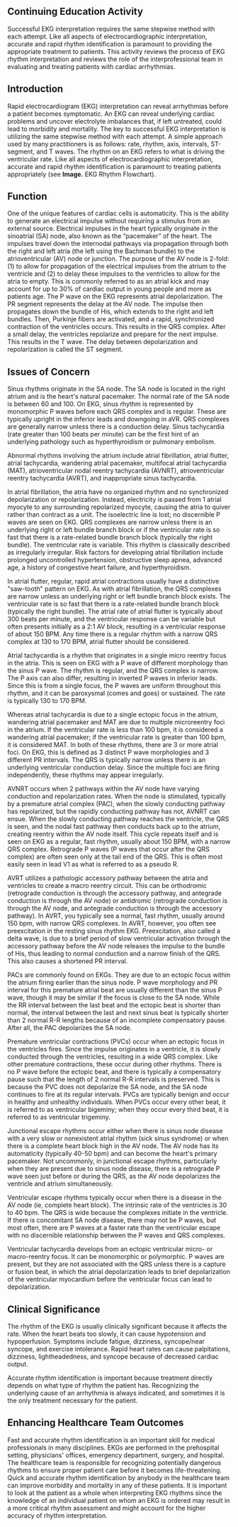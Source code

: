 ## Continuing Education Activity

Successful EKG interpretation requires the same stepwise method with each attempt. Like all aspects of electrocardiographic interpretation, accurate and rapid rhythm identification is paramount to providing the appropriate treatment to patients. This activity reviews the process of EKG rhythm interpretation and reviews the role of the interprofessional team in evaluating and treating patients with cardiac arrhythmias.

## Introduction

Rapid electrocardiogram (EKG) interpretation can reveal arrhythmias before a patient becomes symptomatic. An EKG can reveal underlying cardiac problems and uncover electrolyte imbalances that, if left untreated, could lead to morbidity and mortality. The key to successful EKG interpretation is utilizing the same stepwise method with each attempt. A simple approach used by many practitioners is as follows: rate, rhythm, axis, intervals, ST-segment, and T waves. The rhythm on an EKG refers to what is driving the ventricular rate. Like all aspects of electrocardiographic interpretation, accurate and rapid rhythm identification is paramount to treating patients appropriately (see **Image.** EKG Rhythm Flowchart).

## Function

One of the unique features of cardiac cells is automaticity. This is the ability to generate an electrical impulse without requiring a stimulus from an external source. Electrical impulses in the heart typically originate in the sinoatrial (SA) node, also known as the “pacemaker” of the heart. The impulses travel down the internodal pathways via propagation through both the right and left atria (the left using the Bachman bundle) to the atrioventricular (AV) node or junction. The purpose of the AV node is 2-fold: (1) to allow for propagation of the electrical impulses from the atrium to the ventricle and (2) to delay these impulses to the ventricles to allow for the atria to empty. This is commonly referred to as an atrial kick and may account for up to 30% of cardiac output in young people and more as patients age. The P wave on the EKG represents atrial depolarization. The PR segment represents the delay at the AV node. The impulse then propagates down the bundle of His, which extends to the right and left bundles. Then, Purkinje fibers are activated, and a rapid, synchronized contraction of the ventricles occurs. This results in the QRS complex. After a small delay, the ventricles repolarize and prepare for the next impulse. This results in the T wave. The delay between depolarization and repolarization is called the ST segment.

## Issues of Concern

Sinus rhythms originate in the SA node. The SA node is located in the right atrium and is the heart's natural pacemaker. The normal rate of the SA node is between 60 and 100. On EKG, sinus rhythm is represented by monomorphic P waves before each QRS complex and is regular. These are typically upright in the inferior leads and downgoing in aVR. QRS complexes are generally narrow unless there is a conduction delay. Sinus tachycardia (rate greater than 100 beats per minute) can be the first hint of an underlying pathology such as hyperthyroidism or pulmonary embolism.

Abnormal rhythms involving the atrium include atrial fibrillation, atrial flutter, atrial tachycardia, wandering atrial pacemaker, multifocal atrial tachycardia (MAT), atrioventricular nodal reentry tachycardia (AVNRT), atrioventricular reentry tachycardia (AVRT), and inappropriate sinus tachycardia.

In atrial fibrillation, the atria have no organized rhythm and no synchronized depolarization or repolarization. Instead, electricity is passed from 1 atrial myocyte to any surrounding repolarized myocyte, causing the atria to quiver rather than contract as a unit. The isoelectric line is lost; no discernible P waves are seen on EKG. QRS complexes are narrow unless there is an underlying right or left bundle branch block or if the ventricular rate is so fast that there is a rate-related bundle branch block (typically the right bundle). The ventricular rate is variable. This rhythm is classically described as irregularly irregular. Risk factors for developing atrial fibrillation include prolonged uncontrolled hypertension, obstructive sleep apnea, advanced age, a history of congestive heart failure, and hyperthyroidism.

In atrial flutter, regular, rapid atrial contractions usually have a distinctive "saw-tooth" pattern on EKG. As with atrial fibrillation, the QRS complexes are narrow unless an underlying right or left bundle branch block exists. The ventricular rate is so fast that there is a rate-related bundle branch block (typically the right bundle). The atrial rate of atrial flutter is typically about 300 beats per minute, and the ventricular response can be variable but often presents initially as a 2:1 AV block, resulting in a ventricular response of about 150 BPM. Any time there is a regular rhythm with a narrow QRS complex at 130 to 170 BPM, atrial flutter should be considered. 

Atrial tachycardia is a rhythm that originates in a single micro reentry focus in the atria. This is seen on EKG with a P wave of different morphology than the sinus P wave. The rhythm is regular, and the QRS complex is narrow. The P axis can also differ, resulting in inverted P waves in inferior leads. Since this is from a single focus, the P waves are uniform throughout this rhythm, and it can be paroxysmal (comes and goes) or sustained. The rate is typically 130 to 170 BPM.

Whereas atrial tachycardia is due to a single ectopic focus in the atrium, wandering atrial pacemaker and MAT are due to multiple microreentry foci in the atrium. If the ventricular rate is less than 100 bpm, it is considered a wandering atrial pacemaker; if the ventricular rate is greater than 100 bpm, it is considered MAT. In both of these rhythms, there are 3 or more atrial foci. On EKG, this is defined as 3 distinct P wave morphologies and 3 different PR intervals. The QRS is typically narrow unless there is an underlying ventricular conduction delay. Since the multiple foci are firing independently, these rhythms may appear irregularly.

AVNRT occurs when 2 pathways within the AV node have varying conduction and repolarization rates. When the node is stimulated, typically by a premature atrial complex (PAC), when the slowly conducting pathway has repolarized, but the rapidly conducting pathway has not, AVNRT can ensue. When the slowly conducting pathway reaches the ventricle, the QRS is seen, and the nodal fast pathway then conducts back up to the atrium, creating reentry within the AV node itself. This cycle repeats itself and is seen on EKG as a regular, fast rhythm, usually about 150 BPM, with a narrow QRS complex. Retrograde P waves (P waves that occur after the QRS complex) are often seen only at the tail end of the QRS. This is often most easily seen in lead V1 as what is referred to as a pseudo R.

AVRT utilizes a pathologic accessory pathway between the atria and ventricles to create a macro reentry circuit. This can be orthodromic (retrograde conduction is through the accessory pathway, and antegrade conduction is through the AV node) or antidromic (retrograde conduction is through the AV node, and antegrade conduction is through the accessory pathway). In AVRT, you typically see a normal, fast rhythm, usually around 150 bpm, with narrow QRS complexes. In AVRT, however, you often see preexcitation in the resting sinus rhythm EKG. Preexcitation, also called a delta wave, is due to a brief period of slow ventricular activation through the accessory pathway before the AV node releases the impulse to the bundle of His, thus leading to normal conduction and a narrow finish of the QRS. This also causes a shortened PR interval.

PACs are commonly found on EKGs. They are due to an ectopic focus within the atrium firing earlier than the sinus node. P wave morphology and PR interval for this premature atrial beat are usually different than the sinus P wave, though it may be similar if the focus is close to the SA node. While the RR interval between the last beat and the ectopic beat is shorter than normal, the interval between the last and next sinus beat is typically shorter than 2 normal R-R lengths because of an incomplete compensatory pause. After all, the PAC depolarizes the SA node.

Premature ventricular contractions (PVCs) occur when an ectopic focus in the ventricles fires. Since the impulse originates in a ventricle, it is slowly conducted through the ventricles, resulting in a wide QRS complex. Like other premature contractions, these occur during other rhythms. There is no P wave before the ectopic beat, and there is typically a compensatory pause such that the length of 2 normal R-R intervals is preserved. This is because the PVC does not depolarize the SA node, and the SA node continues to fire at its regular intervals. PVCs are typically benign and occur in healthy and unhealthy individuals. When PVCs occur every other beat, it is referred to as ventricular bigeminy; when they occur every third beat, it is referred to as ventricular trigeminy.

Junctional escape rhythms occur either when there is sinus node disease with a very slow or nonexistent atrial rhythm (sick sinus syndrome) or when there is a complete heart block high in the AV node. The AV node has its automaticity (typically 40-50 bpm) and can become the heart's primary pacemaker. Not uncommonly, in junctional escape rhythms, particularly when they are present due to sinus node disease, there is a retrograde P wave seen just before or during the QRS, as the AV node depolarizes the ventricle and atrium simultaneously. 

Ventricular escape rhythms typically occur when there is a disease in the AV node (ie, complete heart block). The intrinsic rate of the ventricles is 30 to 40 bpm. The QRS is wide because the complexes initiate in the ventricle. If there is concomitant SA node disease, there may not be P waves, but most often, there are P waves at a faster rate than the ventricular escape with no discernible relationship between the P waves and QRS complexes.

Ventricular tachycardia develops from an ectopic ventricular micro- or macro-reentry focus. It can be monomorphic or polymorphic. P waves are present, but they are not associated with the QRS unless there is a capture or fusion beat, in which the atrial depolarization leads to brief depolarization of the ventricular myocardium before the ventricular focus can lead to depolarization.

## Clinical Significance

The rhythm of the EKG is usually clinically significant because it affects the rate. When the heart beats too slowly, it can cause hypotension and hypoperfusion. Symptoms include fatigue, dizziness, syncope/near syncope, and exercise intolerance. Rapid heart rates can cause palpitations, dizziness, lightheadedness, and syncope because of decreased cardiac output.

Accurate rhythm identification is important because treatment directly depends on what type of rhythm the patient has. Recognizing the underlying cause of an arrhythmia is always indicated, and sometimes it is the only treatment necessary for the patient.

## Enhancing Healthcare Team Outcomes 

Fast and accurate rhythm identification is an important skill for medical professionals in many disciplines. EKGs are performed in the prehospital setting, physicians' offices, emergency department, surgery, and hospital. The healthcare team is responsible for recognizing potentially dangerous rhythms to ensure proper patient care before it becomes life-threatening. Quick and accurate rhythm identification by anybody in the healthcare team can improve morbidity and mortality in any of these patients. It is important to look at the patient as a whole when interpreting EKG rhythms since the knowledge of an individual patient on whom an EKG is ordered may result in a more critical rhythm assessment and might account for the higher accuracy of rhythm interpretation.
